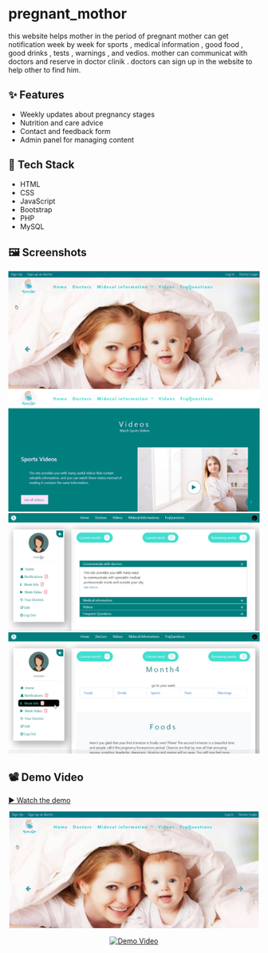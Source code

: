# pregnant_mothor
this website helps mother in the period of pregnant 
mother can get notification week by week for sports , medical information , good food , good drinks , tests , warnings , and vedios.
mother can communicat with doctors and reserve in doctor clinik .
doctors can sign up in the website to help other to find him. 

## ✨ Features
- Weekly updates about pregnancy stages
- Nutrition and care advice
- Contact and feedback form
- Admin panel for managing content

## 🧰 Tech Stack
- HTML
- CSS
- JavaScript
- Bootstrap
- PHP
- MySQL

## 🖼️ Screenshots
![Home Page](https://raw.githubusercontent.com/Ahmed2020Ebrahim/my_portfolio/refs/heads/master/assets/assets/projects/pregnant_mom/1.jpg)
![Videos Section](https://raw.githubusercontent.com/Ahmed2020Ebrahim/my_portfolio/refs/heads/master/assets/assets/projects/pregnant_mom/2.jpg)
![User Profile](https://raw.githubusercontent.com/Ahmed2020Ebrahim/my_portfolio/refs/heads/master/assets/assets/projects/pregnant_mom/4.jpg)
![User Profile](https://raw.githubusercontent.com/Ahmed2020Ebrahim/my_portfolio/refs/heads/master/assets/assets/projects/pregnant_mom/6.jpg)



## 📽️ Demo Video

[▶️ Watch the demo](https://drive.google.com/file/d/10_GXXhKwAx-oBMXivJaWEFAuLXNJoMY5/view?usp=sharing)

<p align="center">
  <a href="https://drive.google.com/file/d/10_GXXhKwAx-oBMXivJaWEFAuLXNJoMY5/view?usp=sharing" target="_blank">
    <img src="https://raw.githubusercontent.com/Ahmed2020Ebrahim/my_portfolio/refs/heads/master/assets/assets/projects/pregnant_mom/1.jpg" alt="Demo Video" width="500"/>
        <link rel="stylesheet" href="https://cdnjs.cloudflare.com/ajax/libs/font-awesome/6.5.2/css/all.min.css" crossorigin="anonymous" referrerpolicy="no-referrer" />
  </a>
</p>

<p align="center">
  <a href="https://drive.google.com/file/d/10_GXXhKwAx-oBMXivJaWEFAuLXNJoMY5/view?usp=sharing" target="_blank">
    <img src="https://raw.githubusercontent.com/Ahmed2020Ebrahim/my_portfolio/refs/heads/master/assets/assets/projects/pregnant_mom/1_with_play.jpg" alt="Demo Video" width="500"/>
  </a>
</p>

